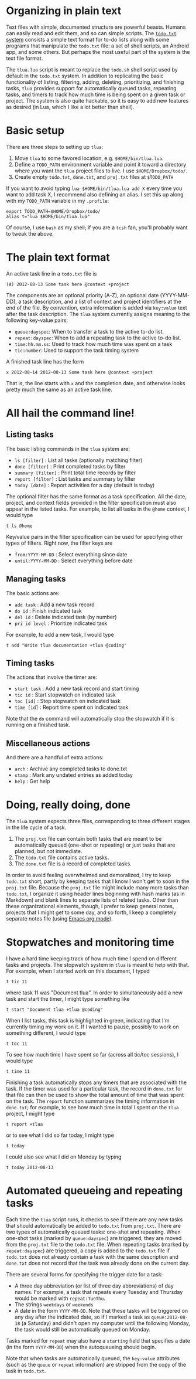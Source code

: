 # Organizing in plain text

Text files with simple, documented structure are powerful beasts.
Humans can easily read and edit them, and so can simple scripts.
The [`todo.txt` system](http://todotxt.com/) consists a simple text
format for to-do lists along with some programs that manipulate the
`todo.txt` file: a set of shell scripts, an Android app, and some
others.  But perhaps the most useful part of the system is the text
file format.

The `tlua.lua` script is meant to replace the `todo.sh` shell script
used by default in the `todo.txt` system.  In addition to replicating
the basic functionality of listing, filtering, adding, deleting,
prioritizing, and finishing tasks, `tlua` provides support for
automatically queued tasks, repeating tasks, and timers to track how
much time is being spent on a given task or project.  The system is
also quite hackable, so it is easy to add new features as desired (in
Lua, which I like a lot better than shell).

# Basic setup

There are three steps to setting up `tlua`:

1.  Move `tlua` to some favored location, e.g. `$HOME/bin/tlua.lua`.
2.  Define a `TODO_PATH` environment variable and point it toward
    a directory where you want the `tlua` project files to live.
    I use `$HOME/Dropbox/todo/`.
3.  Create empty `todo.txt`, `done.txt`, and `proj.txt` files at
    `$TODO_PATH`

If you want to avoid typing `lua $HOME/bin/tlua.lua add X` every time
you want to add task X, I recommend also defining an alias.  I set
this up along with my `TODO_PATH` variable in my `.profile`:

    export TODO_PATH=$HOME/Dropbox/todo/
    alias t="lua $HOME/bin/tlua.lua"

Of course, I use `bash` as my shell; if you are a `tcsh` fan, you'll
probably want to tweak the above.

# The plain text format

An active task line in a `todo.txt` file is

    (A) 2012-08-13 Some task here @context +project

The components are an optional priority (A-Z), an optional date
(YYYY-MM-DD), a task description, and a list of context and project
identifiers at the end of the file.  By convention, extra information
is added via `key:value` text after the task description.  The `tlua`
system currently assigns meaning to the following key-value pairs:

 - `queue:dayspec`: When to transfer a task to the active to-do list.
 - `repeat:dayspec`: When to add a repeating task to the active to-do
   list.
 - `time:hh.mm.ss`: Used to track how much time was spent on a task
 - `tic:number`: Used to support the task timing system

A finished task line has the form

    x 2012-08-14 2012-08-13 Some task here @context +project

That is, the line starts with `x` and the completion date, and
otherwise looks pretty much the same as an active task line.

# All hail the command line!

## Listing tasks

The basic listing commands in the `tlua` system are:

 - `ls [filter]`      : List all tasks (optionally matching filter)
 - `done [filter]`    : Print completed tasks by filter
 - `summary [filter]` : Print total time records by filter
 - `report [filter]`  : List tasks and summary by filter
 - `today [date]`     : Report activities for a day (default is today)

The optional filter has the same format as a task specification.  All
the date, project, and context fields provided in the filter
specification must also appear in the listed tasks.  For example, to
list all tasks in the `@home` context, I would type

    t ls @home

Key/value pairs in the filter specification can be used for specifying
other types of filters.  Right now, the filter keys are
 
 - `from:YYYY-MM-DD`  : Select everything since date
 - `until:YYYY-MM-DD` : Select everything before date

## Managing tasks

The basic actions are:

 - `add task`        : Add a new task record
 - `do id`           : Finish indicated task
 - `del id`          : Delete indicated task (by number)
 - `pri id level`    : Prioritize indicated task

For example, to add a new task, I would type

    t add "Write tlua documentation +tlua @coding"

## Timing tasks

The actions that involve the timer are:

 - `start task`      : Add a new task record and start timing
 - `tic id`          : Start stopwatch on indicated task
 - `toc [id]`        : Stop stopwatch on indicated task
 - `time [id]`       : Report time spent on indicated task

Note that the `do` command will automatically stop the stopwatch
if it is running on a finished task.

## Miscellaneous actions

And there are a handful of extra actions:

 - `arch`            : Archive any completed tasks to done.txt
 - `stamp`           : Mark any undated entries as added today
 - `help`            : Get help

# Doing, really doing, done

The `tlua` system expects three files, corresponding to three
different stages in the life cycle of a task.

1.  The `proj.txt` file can contain both tasks that are meant to be
    automatically queued (one-shot or repeating) or just tasks that
    are planned, but not immediate.
2.  The `todo.txt` file contains active tasks.
3.  The `done.txt` file is a record of completed tasks.

In order to avoid feeling overwhelmed and demoralized, I try to keep
`todo.txt` short, partly by keeping tasks that I know I won't get to
soon in the `proj.txt` file.  Because the `proj.txt` file might
include many more tasks than `todo.txt`, I organize it using header
lines beginning with hash marks (as in Markdown) and blank lines to
separate lists of related tasks.  Other than these organizational
elements, though, I prefer to keep general notes, projects that I
might get to some day, and so forth, I keep a completely separate
notes file (using [Emacs org mode](http://orgmode.org)).

# Stopwatches and monitoring time

I have a hard time keeping track of how much time I spend on different
tasks and projects.  The stopwatch system in `tlua` is meant to help
with that.  For example, when I started work on this document, I typed

    t tic 11
    
where task 11 was "Document tlua".  In order to simultaneously add a
new task and start the timer, I might type something like

    t start "Document tlua +tlua @coding"
    
When I list tasks, this task is highlighted in green, indicating that
I'm currently timing my work on it.  If I wanted to pause, possibly to
work on something different, I would type

    t toc 11
    
To see how much time I have spent so far (across all tic/toc
sessions), I would type

    t time 11
    
Finishing a task automatically stops any timers that are associated
with the task.  If the timer was used for a particular task, the
record in `done.txt` for that file can then be used to show the total
amount of time that was spent on the task.  The `report` function 
summarizes the timing information in `done.txt`; for example, to see
how much time in total I spent on the `tlua` project, I might type

    t report +tlua
    
or to see what I did so far today, I might type

    t today

I could also see what I did on Monday by typing

    t today 2012-08-13

# Automated queueing and repeating tasks

Each time the `tlua` script runs, it checks to see if there are any
new tasks that should automatically be added to `todo.txt` from
`proj.txt`.  There are two types of automatically queued tasks:
one-shot and repeating.  When one-shot tasks (marked by
`queue:dayspec`) are triggered, they are moved from the `proj.txt`
file to the `todo.txt` file.  When repeating tasks (marked by
`repeat:dayspec`) are triggered, a copy is added to the `todo.txt`
file if `todo.txt` does not already contain a task with the same
description and `done.txt` does not record that the task was already
done on the current day.

There are several forms for specifying the trigger date for a task:

 - A three day abbreviation (or list of three day abbreviations) of
   day names.  For example, a task that repeats every Tuesday and
   Thursday would be marked with `repeat:TueThu`.
 - The strings `weekdays` or `weekends`
 - A date in the form `YYYY-MM-DD`.  Note that these tasks will be
   triggered on any day after the indicated date, so if I marked a
   task as `queue:2012-08-18` (a Saturday) and didn't open my computer
   until the following Monday, the task would still be automatically
   queued on Monday.

Tasks marked for `repeat` may also have a `starting` field that
specifies a date (in the form `YYYY-MM-DD`) when the autoqueueing
should begin.

Note that when tasks are automatically queued, the `key:value`
attributes (such as the `queue` or `repeat` information) are stripped
from the copy of the task in `todo.txt`.

